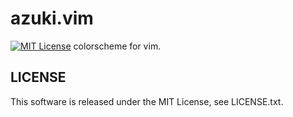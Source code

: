 # azuki.vim
[![MIT License](http://img.shields.io/badge/license-MIT-blue.svg?style=flat)](LICENSE)
colorscheme for vim.
## LICENSE
This software is released under the MIT License, see LICENSE.txt.
